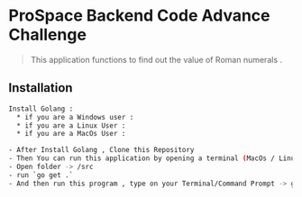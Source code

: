 # ProSpace Backend Code Advance Challenge

> This application functions to find out the value of Roman numerals .

## Installation
```sh
Install Golang : 
  * if you are a Windows user : 
  * if you are a Linux User : 
  * if you are a MacOs User : 

- After Install Golang , Clone this Repository
- Then You can run this application by opening a terminal (MacOs / Linux) or Command Prompt (Windows)
- Open folder -> /src 
- run `go get .`
- And then run this program , type on your Terminal/Command Prompt -> go run src/main.go
```
